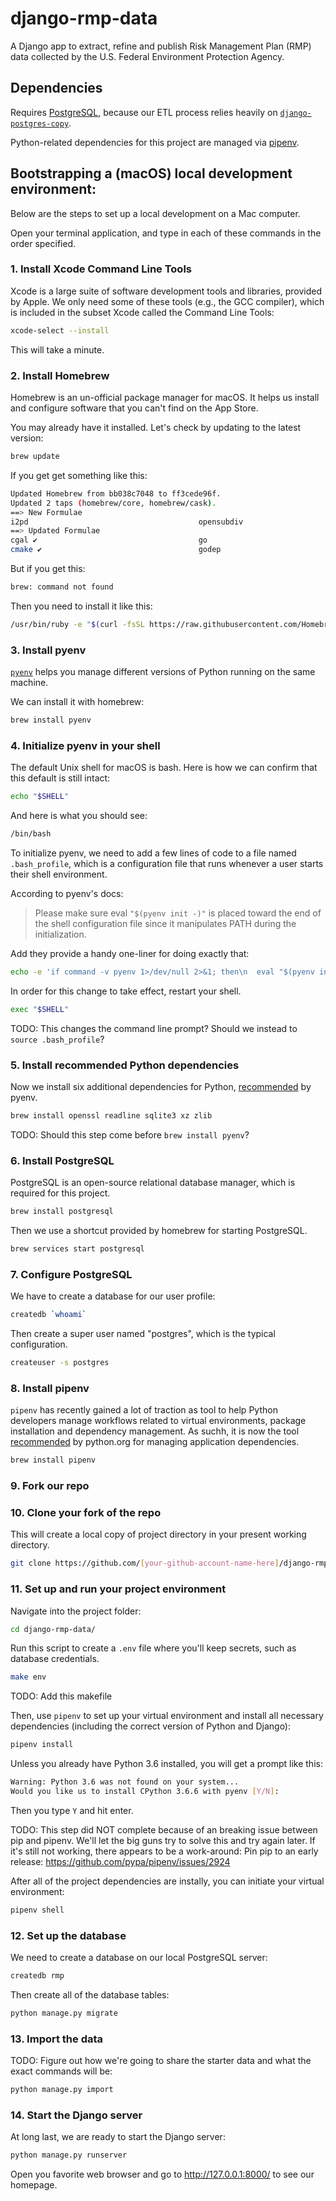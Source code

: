 # django-rmp-data

A Django app to extract, refine and publish Risk Management Plan (RMP) data collected by the U.S. Federal Environment Protection Agency.

## Dependencies

Requires [PostgreSQL](https://www.postgresql.org/), because our ETL process relies heavily on [`django-postgres-copy`](https://django-postgres-copy.readthedocs.io/en/latest/).

Python-related dependencies for this project are managed via [pipenv](https://pipenv.readthedocs.io/en/latest/).

## Bootstrapping a (macOS) local development environment:

Below are the steps to set up a local development on a Mac computer.

Open your terminal application, and type in each of these commands in the order specified.

### 1. Install Xcode Command Line Tools

Xcode is a large suite of software development tools and libraries, provided by Apple. We only need some of these tools (e.g., the GCC compiler), which is included in the subset Xcode called the Command Line Tools:

```bash
xcode-select --install
```

This will take a minute.

### 2. Install Homebrew

Homebrew is an un-official package manager for macOS. It helps us install and configure software that you can't find on the App Store.

You may already have it installed. Let's check by updating to the latest version:

```bash
brew update
```

If you get get something like this:

```bash
Updated Homebrew from bb038c7048 to ff3cede96f.
Updated 2 taps (homebrew/core, homebrew/cask).
==> New Formulae
i2pd                                      opensubdiv                                tdlib
==> Updated Formulae
cgal ✔                                    go                                        logstash
cmake ✔                                   godep                                     mariadb
```

But if you get this:

```bash
brew: command not found
```

Then you need to install it like this:

```bash
/usr/bin/ruby -e "$(curl -fsSL https://raw.githubusercontent.com/Homebrew/install/master/install)"
```

### 3. Install pyenv

[`pyenv`](https://github.com/pyenv/pyenv) helps you manage different versions of Python running on the same machine.

We can install it with homebrew:

```bash
brew install pyenv
```

### 4. Initialize pyenv in your shell

The default Unix shell for macOS is bash. Here is how we can confirm that this default is still intact:

```bash
echo "$SHELL"
```

And here is what you should see:

```bash
/bin/bash
```

To initialize pyenv, we need to add a few lines of code to a file named `.bash_profile`, which is a configuration file that runs whenever a user starts their shell environment.

According to pyenv's docs:

> Please make sure eval `"$(pyenv init -)"` is placed toward the end of the shell configuration file since it manipulates PATH during the initialization.

Add they provide a handy one-liner for doing exactly that:

```bash
echo -e 'if command -v pyenv 1>/dev/null 2>&1; then\n  eval "$(pyenv init -)"\nfi' >> ~/.bash_profile
```

In order for this change to take effect, restart your shell.

```bash
exec "$SHELL"
```

TODO: This changes the command line prompt? Should we instead to `source .bash_profile`?

### 5. Install recommended Python dependencies

Now we install six additional dependencies for Python, [recommended](https://github.com/pyenv/pyenv/wiki#suggested-build-environment) by pyenv.

```bash
brew install openssl readline sqlite3 xz zlib
```

TODO: Should this step come before `brew install pyenv`?

### 6. Install PostgreSQL

PostgreSQL is an open-source relational database manager, which is required for this project.

```bash
brew install postgresql
```

Then we use a shortcut provided by homebrew for starting PostgreSQL.

```bash
brew services start postgresql
```

### 7. Configure PostgreSQL

We have to create a database for our user profile:

```bash
createdb `whoami`
```

Then create a super user named "postgres", which is the typical configuration.

```bash
createuser -s postgres
```

### 8. Install pipenv

`pipenv` has recently gained a lot of traction as tool to help Python developers manage workflows related to virtual environments, package installation and dependency management. As suchh, it is now the tool [recommended](https://packaging.python.org/tutorials/managing-dependencies/#installing-pipenv) by python.org for managing application dependencies.

```bash
brew install pipenv
```

### 9. Fork our repo



### 10. Clone your fork of the repo

This will create a local copy of project directory in your present working directory.

```bash
git clone https://github.com/[your-github-account-name-here]/django-rmp-data.git
```

### 11. Set up and run your project environment

Navigate into the project folder:

```bash
cd django-rmp-data/
```

Run this script to create a `.env` file where you'll keep secrets, such as database credentials.

```bash
make env
```

TODO: Add this makefile

Then, use `pipenv` to set up your virtual environment and install all necessary dependencies (including the correct version of Python and Django):

```bash
pipenv install
```

Unless you already have Python 3.6 installed, you will get a prompt like this:

```bash
Warning: Python 3.6 was not found on your system...
Would you like us to install CPython 3.6.6 with pyenv [Y/N]:
```
Then you type `Y` and hit enter.

TODO: This step did NOT complete because of an breaking issue between pip and pipenv. We'll let the big guns try to solve this and try again later. If it's still not working, there appears to be a work-around: Pin pip to an early release: <https://github.com/pypa/pipenv/issues/2924>

After all of the project dependencies are instally, you can initiate your virtual environment:

```bash
pipenv shell
```

### 12. Set up the database

We need to create a database on our local PostgreSQL server:

```bash
createdb rmp
```

Then create all of the database tables:

```bash
python manage.py migrate
```

### 13. Import the data

TODO: Figure out how we're going to share the starter data and what the exact commands will be:

```bash
python manage.py import
```

### 14. Start the Django server

At long last, we are ready to start the Django server:

```bash
python manage.py runserver
```

Open you favorite web browser and go to <http://127.0.0.1:8000/> to see our homepage.
